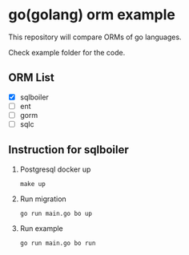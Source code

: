 # go(golang) orm example

This repository will compare ORMs of go languages.

Check example folder for the code. 

## ORM List
- [x] sqlboiler
- [ ] ent
- [ ] gorm
- [ ] sqlc

## Instruction for sqlboiler
1. Postgresql docker up
   ```
   make up
   ```
2. Run migration
   ```
   go run main.go bo up
   ```
3. Run example
   ```
   go run main.go bo run
   ```